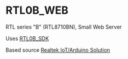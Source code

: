 # RTL0B_WEB

RTL series "B" (RTL8710BN), Small Web Server

Uses [RTL0B_SDK](https://github.com/pvvx/RTL0B_SDK) 

Based source [Realtek IoT/Arduino Solution](https://www.amebaiot.com/en/ameba-sdk-download)
